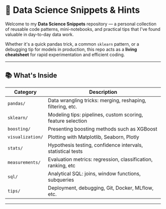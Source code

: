# 🔬 Data Science Snippets & Hints

Welcome to my **Data Science Snippets** repository — a personal collection of reusable code patterns, mini-notebooks, and practical tips that I've found valuable in day-to-day data work.

Whether it's a quick pandas trick, a common `sklearn` pattern, or a debugging tip for models in production, this repo acts as a **living cheatsheet** for rapid experimentation and efficient coding.

---

## 📚 What's Inside

| Category           | Description                                                  |
|-------------------|---------------------------------------------------------------|
| `pandas/`          | Data wrangling tricks: merging, reshaping, filtering, etc.   |
| `sklearn/`         | Modeling tips: pipelines, custom scoring, feature selection  |
| `boosting/`        | Presenting boosting methods such as XGBoost                  |
| `visualization/`   | Plotting with Matplotlib, Seaborn, Plotly                    |
| `stats/`           | Hypothesis testing, confidence intervals, statistical tests  |
| `measurements/`    | Evaluation metrics: regression, classification, ranking, etc |
| `sql/`             | Analytical SQL: joins, window functions, subqueries          |
| `tips/`            | Deployment, debugging, Git, Docker, MLflow, etc.             |

---
